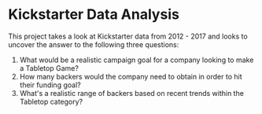 # Kickstarter Data Analysis 

This project takes a look at Kickstarter data from 2012 - 2017 and looks to uncover the answer to the following three questions:

1. What would be a realistic campaign goal for a company looking to make a Tabletop Game?
2. How many backers would the company need to obtain in order to hit their funding goal?
3. What's a realistic range of backers based on recent trends within the Tabletop category?
